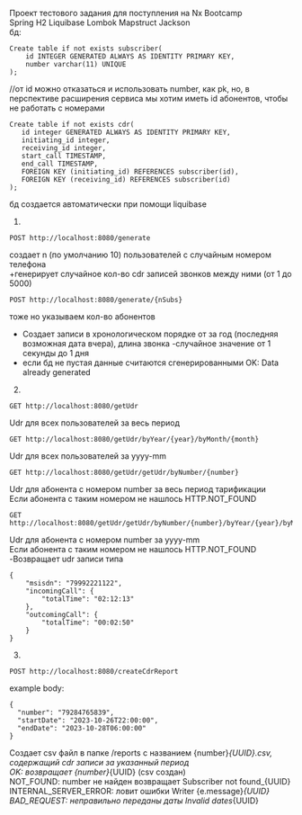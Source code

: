 Проект тестового задания для поступления на Nx Bootcamp  
Spring H2 Liquibase Lombok Mapstruct Jackson  
бд: 
```
Create table if not exists subscriber(  
    id INTEGER GENERATED ALWAYS AS IDENTITY PRIMARY KEY,  
    number varchar(11) UNIQUE  
);  
```
//от id можно отказаться и использовать number, как pk, но, в перспективе расширения сервиса мы хотим иметь id абонентов, чтобы не работать с номерами  
  
```
Create table if not exists cdr(
   id integer GENERATED ALWAYS AS IDENTITY PRIMARY KEY,
   initiating_id integer,
   receiving_id integer,
   start_call TIMESTAMP,
   end_call TIMESTAMP,
   FOREIGN KEY (initiating_id) REFERENCES subscriber(id),
   FOREIGN KEY (receiving_id) REFERENCES subscriber(id)
);
```
бд создается автоматически при помощи liquibase  

1) 
```
POST http://localhost:8080/generate
```
создает n (по умолчанию 10) пользователей с случайным номером телефона  
+генерирует случайное кол-во cdr записей звонков между ними (от 1 до 5000)  
```
POST http://localhost:8080/generate/{nSubs}
```
тоже но указываем кол-во абонентов  
 - Создает записи в хронологическом порядке от за год (последняя возможная дата вчера), длина звонка -случайное значение от 1 секунды до 1 дня  
 - если бд не пустая данные считаются сгенерированными OK: Data already generated  

2)
```
GET http://localhost:8080/getUdr
```
Udr для всех пользователей за весь период  
```
GET http://localhost:8080/getUdr/byYear/{year}/byMonth/{month}
```
Udr для всех пользователей за yyyy-mm  
```
GET http://localhost:8080/getUdr/getUdr/byNumber/{number}
```
Udr для абонента с номером number за весь период тарификации  
Если абонента с таким номером не нашлось HTTP.NOT_FOUND  
```
GET http://localhost:8080/getUdr/getUdr/byNumber/{number}/byYear/{year}/byMonth/{month}
```
Udr для абонента с номером number за yyyy-mm  
Если абонента с таким номером не нашлось HTTP.NOT_FOUND  
-Возвращает udr записи типа 
```
{
    "msisdn": "79992221122",
    "incomingCall": {
        "totalTime": "02:12:13"
    },
    "outcomingCall": {
        "totalTime": "00:02:50"
    }
}
```

3) 
```
POST http://localhost:8080/createCdrReport
```
  example body:  
```
{
  "number": "79284765839",
  "startDate": "2023-10-26T22:00:00",
  "endDate": "2023-10-28T06:00:00"
}
```
Создает csv файл в папке /reports с названием {number}_{UUID}.csv, содержащий cdr записи за указанный период   
OK: возвращает {number}_{UUID} (сsv создан)  
NOT_FOUND: number не найден возвращает  Subscriber not found_{UUID}  
INTERNAL_SERVER_ERROR: ловит ошибки Writer {e.message}_{UUID}   
BAD_REQUEST:  неправильно переданы даты Invalid dates_{UUID}  
  
  
  

